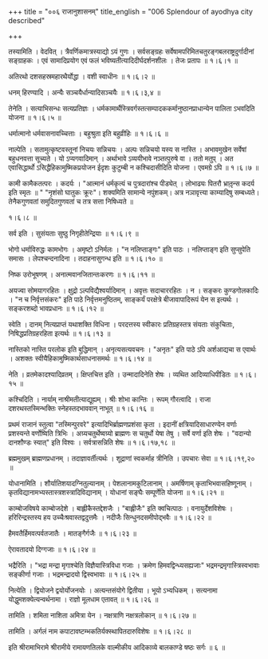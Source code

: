 +++
title = "००६ राजानुशासनम्"
title_english = "006 Splendour of ayodhya city described"

+++


तस्यामिति । वेदवित् । त्रैवर्णिकमात्रस्याद्यो ऽयं गुणः । सर्वसङ्ग्रहः
सर्वेषामपरिमितचतुरङ्गबलराष्ट्रदुर्गादीनां सङ्ग्राहकः । एवं सामादिप्रयोग
एवं फलं भविष्यतीत्यादिदीर्घदर्शनशीलः । तेजः प्रतापः  ॥  १।६।१  ॥   

  

अतिरथो दशसहस्रमहारथैर्योद्धा । वशी स्वाधीनः  ॥  १।६।२  ॥   

  

धनम् हिरण्यादि । अन्यैः सञ्चयैर्धान्यादिसञ्चयैः  ॥  १।६।३,४  ॥   

  

तेनेति । सत्याभिसन्धः सत्यप्रतिज्ञः ।
धर्मकामार्थैस्त्रिवर्गस्तत्सम्पादककर्मानुष्ठानप्राधान्येन पालिता ऽभवदिति
योजना  ॥  १।६।५  ॥   

  

धर्मात्मानो धर्मवासनावच्चित्ताः । बहुश्रुता इति बहुव्रीहिः  ॥  १।६।६  ॥   

  

नाल्पेति । सतामुत्कृष्टवस्तूनां निचयः सन्निचयः । अल्पः सन्निचयो यस्य स
नास्ति । अभावमुखेन सर्वेषां बहुधनवत्ता सूच्यते । यो ऽप्यगवादिमान् ।
अर्थाभावे ऽव्ययीभावे नञ्तत्पुरुषे वा । ततो मतुप् । अत एवासिद्धार्थो
ऽसिद्धैहिकामुष्मिकप्रयोजन ईदृशः कुटुम्बी न कश्चिदासीदिति योजना । एवमग्रे
ऽपि  ॥  १।६।७  ॥   

  

कामी कामैकतत्परः । कदर्यः । "आत्मानं धर्मकृत्यं च पुत्रदारांश्च पीड्येत्
। लोभाढ्यः पितरौ भ्रातृ़न्स कदर्य इति स्मृतः  ॥ " "नृशंसो घातुकः क्रूरः"।
शक्यमिति सामान्ये नपुंशकम्। अत्र नञावृत्त्या काम्यादिषु सम्बध्यते।
तेनैकगुणवतां समुदितगुणवतां च तत्र सत्ता निषिध्यते  ॥   

१।६।८  ॥   

सर्व इति । सुसंयताः सुष्ठु निगृहीतेन्द्रियाः  ॥  १।६।९  ॥   

  

भोगो धर्माविरुद्धः कामभोगः । अमृष्टो ऽनिर्मलः । "न नलिप्ताङ्गः" इति पाठः
। नलिप्ताङ्ग इति सुप्सुपेति समासः । लेपश्चन्दनादिना । तदाहनासुगन्ध इति
 ॥  १।६।१०  ॥   

  

निष्क उरोभूषणम् । अनात्मवानजितान्तःकरणः  ॥  १।६।११  ॥   

  

अयज्वा सोमयागरहितः । क्षुद्रो ऽल्पविद्यैश्वर्यादिमान् । अवृत्तः
सदाचाररहितः । न । सङ्करः कुण्डगोलकादिः । "न च निर्वृत्तसंकरः" इति पाठे
निर्वृत्तमनुष्ठितम्, साङ्कर्यं परक्षेत्रे बीजावापादिरूपं येन स इत्यर्थः
। सङ्करशब्दो भावप्रधानः  ॥  १।६।१२  ॥   

  

स्वेति । दानम् नित्यप्राप्तं यथाशक्ति विधिना । परदत्तस्य स्वीकारः
प्रतिग्रहस्तत्र संयताः संकुचिताः, निषिद्धप्रतिग्रहरहिता इत्यर्थः  ॥ 
१।६।१३  ॥   

  

नास्तिको नास्ति परलोक इति बुद्धिमान् । अनृत्यसत्यवचनः । "अनृतः" इति पाठे
ऽपि अर्शआद्यचा स एवार्थः । अशक्तः स्वीयैहिकामुष्मिकार्थसाधनासमर्थः  ॥ 
१।६।१४  ॥   

  

नेति । व्रतमेकादश्यादिव्रतम् । क्षिप्तचित्त इति । उन्मादादिनेति शेषः ।
व्यथित आदिव्याधिपीडितः  ॥  १।६।१५  ॥   

  

कश्चिदिति । नार्याम् नाश्रीमतीत्याद्यूह्यम् । श्रीः शोभा कान्तिः । रूपम्
गौरत्वादि । राजा दशरथस्तस्मिन्भक्तिः स्नेहस्तदभाववान् नाभूत्  ॥  १।६।१६
 ॥   

  

प्रथमं राजानं स्तुत्वा "तस्मिन्पुरवरे" इत्यादिभिर्ब्राह्मणप्रशंसा कृता ।
इदानीं क्षत्रियादिसाधारण्येन वर्णाः प्रशस्यन्ते वर्णोष्विति त्रिभिः ।
अग्र्यचतुर्थेष्वग्र्यो ब्राह्मणः स चतुर्थो येषा तेषु । सर्वे वर्णा इति
शेषः । "वदान्यो दानशौण्डः स्यात्" इति विश्वः । सर्वत्रासन्निति शेषः  ॥ 
१।६।१७,१८  ॥   

  

ब्रह्ममुखम् ब्राह्मणप्रधानम् । तदाज्ञावर्तीत्यर्थः । शूद्राणां स्वकर्माह
त्रीनिति । उपचारः सेवा  ॥  १।६।१९,२०  ॥   

  

योधानामिति । शौर्यातिशयादग्नितुल्यानाम् । पेशलानामकुटिलानाम् ।
अमर्षिणाम् कृताभिभवासहिष्णूनाम् ।
कृतविद्यानामभ्यस्तास्त्रशस्त्रादिविद्यानाम् । योधानां सङ्घैः सम्पूर्णेति
योजना  ॥  १।६।२१  ॥   

  

काम्बोजविषये काम्बोजदेशे । बाह्लीकैस्तद्देशजैः । "बाह्लीजैः" इति
क्वचित्पाठः । वनायुर्देशविशेषः । हरिरिन्द्रस्तस्य हय
उच्चैःश्रवास्तद्वदुत्तमैः । नदीजैः सिन्धुनदसमीपोद्भवैः  ॥  १।६।२२  ॥   

  

हैमवतैर्हिमवत्पर्वतजातैः । मातङ्गैर्गजैः  ॥  १।६।२३  ॥   

  

ऐरावतादयो दिग्गजाः  ॥  १।६।२४  ॥   

  

भद्रैरिति । "भद्रा मन्द्रा मृगाश्चेति विज्ञैयास्त्रिविधा गजाः । क्रमेण
हिमवद्विन्ध्यसह्यजाः" भद्रमन्द्रमृगास्त्रिस्वभावाः सङ्कीर्णा गजाः ।
भद्रमन्द्रादयो द्विस्वभावाः  ॥  १।६।२५  ॥   

  

नित्येति । द्वियोजने द्वयोर्योजनयोः । अत्यन्तसंयोगे द्वितीया । भूयो
ऽभ्यधिकम् । सत्यनामा योद्धुमशक्येत्यन्वर्थनामा । राज्ञो मूलधाम एतावत्  ॥ 
१।६।२६  ॥   

  

तामिति । शमिता नाशिता अमित्रा येन । नक्षत्राणि नक्षत्रलोकान्  ॥  १।६।२७
 ॥   

  

तामिति । अर्गलं नाम कपाटावष्टम्भकतिर्यक्स्थापितदारुविशेषः  ॥  १।६।२८  ॥   

  

इति श्रीरामाभिरामे श्रीरामीये रामायणतिलके वाल्मीकीय आदिकाव्ये बालकाण्डे
षष्ठः सर्गः  ॥  ६  ॥   

  


